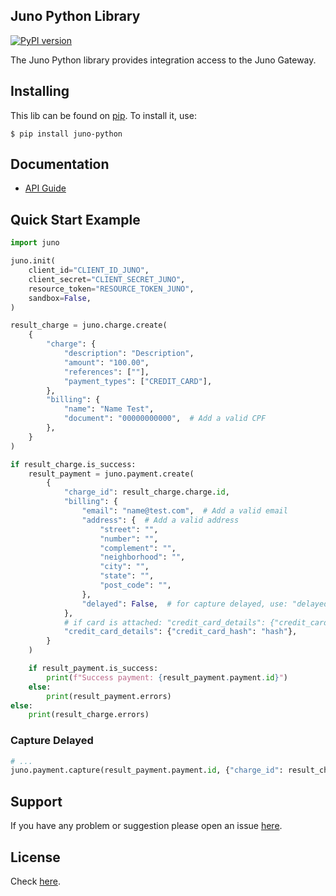 ## Juno Python Library
[![PyPI version](https://badge.fury.io/py/juno-python.svg)](https://badge.fury.io/py/juno-python)
<!-- [![Build status](https://travis-ci.org/mjr/juno-python.svg?branch=master)](https://secure.travis-ci.org/juno/juno-python) -->
<!-- [![Coverage](https://coveralls.io/repos/mjr/juno-python/badge.svg?branch=master&service=github)](https://coveralls.io/github/mjr/juno-python) -->

The Juno Python library provides integration access to the Juno Gateway.

## Installing

This lib can be found on [pip](https://pypi.python.org/pypi/juno-python). To install it, use:

```
$ pip install juno-python
```

## Documentation

* [API Guide](https://dev.juno.com.br/api/)

## Quick Start Example

```python
import juno

juno.init(
    client_id="CLIENT_ID_JUNO",
    client_secret="CLIENT_SECRET_JUNO",
    resource_token="RESOURCE_TOKEN_JUNO",
    sandbox=False,
)

result_charge = juno.charge.create(
    {
        "charge": {
            "description": "Description",
            "amount": "100.00",
            "references": [""],
            "payment_types": ["CREDIT_CARD"],
        },
        "billing": {
            "name": "Name Test",
            "document": "00000000000",  # Add a valid CPF
        },
    }
)

if result_charge.is_success:
    result_payment = juno.payment.create(
        {
            "charge_id": result_charge.charge.id,
            "billing": {
                "email": "name@test.com",  # Add a valid email
                "address": {  # Add a valid address
                    "street": "",
                    "number": "",
                    "complement": "",
                    "neighborhood": "",
                    "city": "",
                    "state": "",
                    "post_code": "",
                },
                "delayed": False,  # for capture delayed, use: "delayed": True
            },
            # if card is attached: "credit_card_details": {"credit_card_id": "id"}
            "credit_card_details": {"credit_card_hash": "hash"},
        }
    )

    if result_payment.is_success:
        print(f"Success payment: {result_payment.payment.id}")
    else:
        print(result_payment.errors)
else:
    print(result_charge.errors)
```

### Capture Delayed
```python
# ...
juno.payment.capture(result_payment.payment.id, {"charge_id": result_charge.charge.id, "amount": "100.00"})
```

## Support
If you have any problem or suggestion please open an issue [here](https://github.com/mjr/juno-python/issues).

## License

Check [here](LICENSE).
